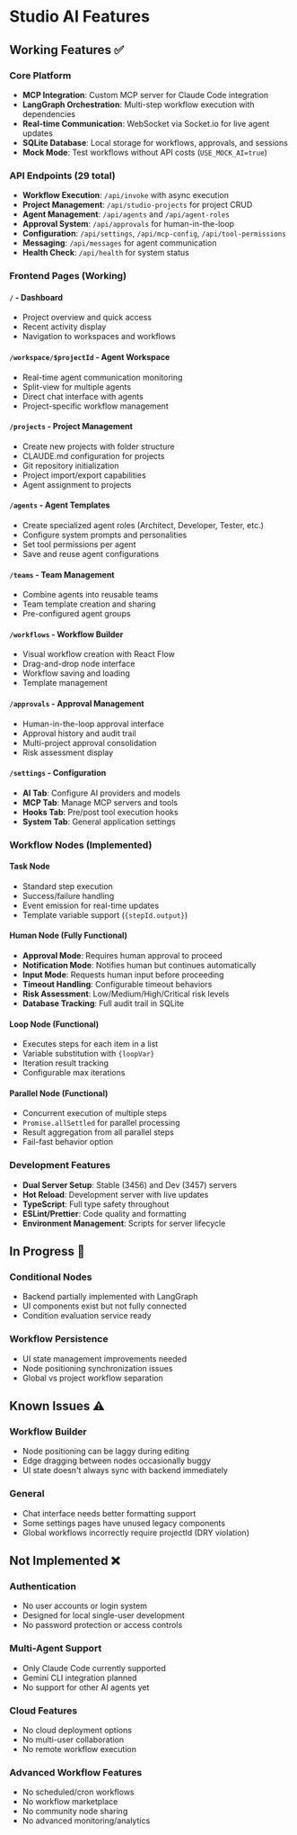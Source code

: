 # Studio AI Features

## Working Features ✅

### Core Platform

- **MCP Integration**: Custom MCP server for Claude Code integration
- **LangGraph Orchestration**: Multi-step workflow execution with dependencies
- **Real-time Communication**: WebSocket via Socket.io for live agent updates
- **SQLite Database**: Local storage for workflows, approvals, and sessions
- **Mock Mode**: Test workflows without API costs (`USE_MOCK_AI=true`)

### API Endpoints (29 total)

- **Workflow Execution**: `/api/invoke` with async execution
- **Project Management**: `/api/studio-projects` for project CRUD
- **Agent Management**: `/api/agents` and `/api/agent-roles`
- **Approval System**: `/api/approvals` for human-in-the-loop
- **Configuration**: `/api/settings`, `/api/mcp-config`, `/api/tool-permissions`
- **Messaging**: `/api/messages` for agent communication
- **Health Check**: `/api/health` for system status

### Frontend Pages (Working)

#### `/` - Dashboard

- Project overview and quick access
- Recent activity display
- Navigation to workspaces and workflows

#### `/workspace/$projectId` - Agent Workspace

- Real-time agent communication monitoring
- Split-view for multiple agents
- Direct chat interface with agents
- Project-specific workflow management

#### `/projects` - Project Management

- Create new projects with folder structure
- CLAUDE.md configuration for projects
- Git repository initialization
- Project import/export capabilities
- Agent assignment to projects

#### `/agents` - Agent Templates

- Create specialized agent roles (Architect, Developer, Tester, etc.)
- Configure system prompts and personalities
- Set tool permissions per agent
- Save and reuse agent configurations

#### `/teams` - Team Management

- Combine agents into reusable teams
- Team template creation and sharing
- Pre-configured agent groups

#### `/workflows` - Workflow Builder

- Visual workflow creation with React Flow
- Drag-and-drop node interface
- Workflow saving and loading
- Template management

#### `/approvals` - Approval Management

- Human-in-the-loop approval interface
- Approval history and audit trail
- Multi-project approval consolidation
- Risk assessment display

#### `/settings` - Configuration

- **AI Tab**: Configure AI providers and models
- **MCP Tab**: Manage MCP servers and tools
- **Hooks Tab**: Pre/post tool execution hooks
- **System Tab**: General application settings

### Workflow Nodes (Implemented)

#### Task Node

- Standard step execution
- Success/failure handling
- Event emission for real-time updates
- Template variable support (`{stepId.output}`)

#### Human Node (Fully Functional)

- **Approval Mode**: Requires human approval to proceed
- **Notification Mode**: Notifies human but continues automatically
- **Input Mode**: Requests human input before proceeding
- **Timeout Handling**: Configurable timeout behaviors
- **Risk Assessment**: Low/Medium/High/Critical risk levels
- **Database Tracking**: Full audit trail in SQLite

#### Loop Node (Functional)

- Executes steps for each item in a list
- Variable substitution with `{loopVar}`
- Iteration result tracking
- Configurable max iterations

#### Parallel Node (Functional)

- Concurrent execution of multiple steps
- `Promise.allSettled` for parallel processing
- Result aggregation from all parallel steps
- Fail-fast behavior option

### Development Features

- **Dual Server Setup**: Stable (3456) and Dev (3457) servers
- **Hot Reload**: Development server with live updates
- **TypeScript**: Full type safety throughout
- **ESLint/Prettier**: Code quality and formatting
- **Environment Management**: Scripts for server lifecycle

## In Progress 🚧

### Conditional Nodes

- Backend partially implemented with LangGraph
- UI components exist but not fully connected
- Condition evaluation service ready

### Workflow Persistence

- UI state management improvements needed
- Node positioning synchronization issues
- Global vs project workflow separation

## Known Issues ⚠️

### Workflow Builder

- Node positioning can be laggy during editing
- Edge dragging between nodes occasionally buggy
- UI state doesn't always sync with backend immediately

### General

- Chat interface needs better formatting support
- Some settings pages have unused legacy components
- Global workflows incorrectly require projectId (DRY violation)

## Not Implemented ❌

### Authentication

- No user accounts or login system
- Designed for local single-user development
- No password protection or access controls

### Multi-Agent Support

- Only Claude Code currently supported
- Gemini CLI integration planned
- No support for other AI agents yet

### Cloud Features

- No cloud deployment options
- No multi-user collaboration
- No remote workflow execution

### Advanced Workflow Features

- No scheduled/cron workflows
- No workflow marketplace
- No community node sharing
- No advanced monitoring/analytics
